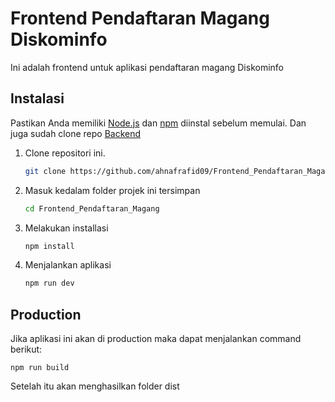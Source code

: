 # Frontend Pendaftaran Magang Diskominfo

Ini adalah frontend untuk aplikasi pendaftaran magang Diskominfo

## Instalasi

Pastikan Anda memiliki [Node.js](https://nodejs.org/) dan [npm](https://www.npmjs.com/) diinstal sebelum memulai.
Dan juga sudah clone repo [Backend](https://github.com/ahnafrafid09/Backend_Aplikasi_Pendaftaran_Magang)

1. Clone repositori ini.

   ```bash
   git clone https://github.com/ahnafrafid09/Frontend_Pendaftaran_Magang.git

   ```

2. Masuk kedalam folder projek ini tersimpan

   ```bash
   cd Frontend_Pendaftaran_Magang

   ```

3. Melakukan installasi

   ```bash
   npm install

   ```

4. Menjalankan aplikasi
   ```bash
   npm run dev
   ```

## Production

Jika aplikasi ini akan di production maka dapat menjalankan command berikut:

    npm run build

Setelah itu akan menghasilkan folder dist
